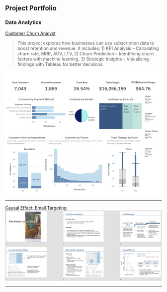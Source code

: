 ## Project Portfolio


### Data Analytics
[Customer Churn Analyst](pdf/Customer.html)
> This project explores how businesses can use subscription data to boost retention and revenue. It includes: 1) KPI Analysis – Calculating churn rate, MRR, AOV, LTV, 2) Churn Prediction – Identifying churn factors with machine learning, 3) Strategic Insights – Visualizing findings with Tableau for better decisions.  
<img src="images/Customer.jpeg"/>

---
[Causal Effect: Email Targeting](pdf/Retailer.html)
<img src="images/Retailer.jpeg"/>

---



